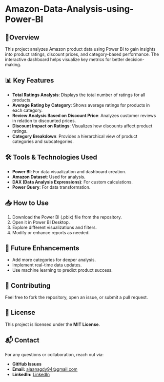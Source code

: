 # Amazon-Data-Analysis-using-Power-BI
## 📌Overview
This project analyzes Amazon product data using Power BI to gain insights into product ratings, discount prices, and category-based performance. The interactive dashboard helps visualize key metrics for better decision-making.

## 📊 Key Features
- **Total Ratings Analysis**: Displays the total number of ratings for all products.
- **Average Rating by Category**: Shows average ratings for products in each category.
- **Review Analysis Based on Discount Price**: Analyzes customer reviews in relation to discounted prices.
- **Discount Impact on Ratings**: Visualizes how discounts affect product ratings.
- **Category Breakdown**: Provides a hierarchical view of product categories and subcategories.

## 🛠️ Tools & Technologies Used
- **Power BI**: For data visualization and dashboard creation.
- **Amazon Dataset**: Used for analysis.
- **DAX (Data Analysis Expressions)**: For custom calculations.
- **Power Query**: For data transformation.

## 📥 How to Use

1. Download the Power BI (.pbix) file from the repository.
2. Open it in Power BI Desktop.
3. Explore different visualizations and filters.
4. Modify or enhance reports as needed.

## 🚀 Future Enhancements

- Add more categories for deeper analysis.
- Implement real-time data updates.
- Use machine learning to predict product success.

## 🤝 Contributing

Feel free to fork the repository, open an issue, or submit a pull request.

## 📜 License

This project is licensed under the **MIT License**.

## 📬 Contact

For any questions or collaboration, reach out via:

- **GitHub Issues**
- **Email:** [alaanagdy94@gmail.com](mailto:alaanagdy94@gmail.com)
- **LinkedIn:** [LinkedIn]((https://www.linkedin.com/in/alaa-muhammed1/))















